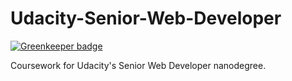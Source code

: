 # Udacity-Senior-Web-Developer

[![Greenkeeper badge](https://badges.greenkeeper.io/zacharytamas/Udacity-Senior-Web-Developer.svg)](https://greenkeeper.io/)

Coursework for Udacity's Senior Web Developer nanodegree.
